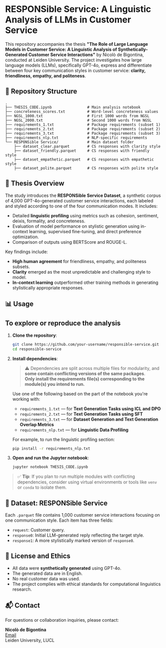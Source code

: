 # RESPONSible Service: A Linguistic Analysis of LLMs in Customer Service

This repository accompanies the thesis **"The Role of Large Language Models in Customer Service: A Linguistic Analysis of Synthetically-Generated Customer Service Interactions"** by Nicolò de Bigontina, conducted at Leiden University. The project investigates how large language models (LLMs), specifically GPT-4o, express and differentiate between four key communication styles in customer service: **clarity, friendliness, empathy, and politeness**.

## 📁 Repository Structure

```
.
├── THESIS_CODE.ipynb                # Main analysis notebook
├── concreteness_scores.txt          # Word-level concreteness values
├── NGSL_1000.txt                    # First 1000 words from NGSL
├── NGSL_2000.txt                    # Second 1000 words from NGSL
├── requirements_1.txt               # Package requirements (subset 1)
├── requirements_2.txt               # Package requirements (subset 2)
├── requirements_3.txt               # Package requirements (subset 3)
├── requirements_nlp.txt             # NLP-specific requirements
└── RESPONSible Service/             # Main dataset folder
    ├── dataset_clear.parquet        # CS responses with clarity style
    ├── dataset_friendly.parquet     # CS responses with friendly style
    ├── dataset_empathetic.parquet   # CS responses with empathetic style
    ├── dataset_polite.parquet       # CS responses with polite style
```

## 📝 Thesis Overview

The study introduces the **RESPONSible Service Dataset**, a synthetic corpus of 4,000 GPT-4o-generated customer service interactions, each labeled and styled according to one of the four communication modes. It includes:

- Detailed **linguistic profiling** using metrics such as cohesion, sentiment, deixis, formality, and concreteness.
- Evaluation of model performance on stylistic generation using in-context learning, supervised fine-tuning, and direct preference optimization.
- Comparison of outputs using BERTScore and ROUGE-L.

Key findings include:
- **High human agreement** for friendliness, empathy, and politeness subsets.
- **Clarity** emerged as the most unpredictable and challenging style to model.
- **In-context learning** outperformed other training methods in generating stylistically appropriate responses.

## 📊 Usage

## To explore or reproduce the analysis

1. **Clone the repository**:
   ```bash
   git clone https://github.com/your-username/responsible-service.git
   cd responsible-service
   ```

2. **Install dependencies**:

   > ⚠️ Dependencies are split across multiple files for modularity, and **some contain conflicting versions of the same packages**.  
   > **Only install the requirements file(s) corresponding to the module(s) you intend to run.**

   Use one of the following based on the part of the notebook you're working with:

   - `requirements_1.txt` — for **Text Generation Tasks using ICL and DPO**
   - `requirements_2.txt` — for **Text Generation Tasks using SFT**
   - `requirements_3.txt` — for **Dataset Generation and Text Generation Overlap Metrics**
   - `requirements_nlp.txt` — for **Linguistic Data Profiling**

   For example, to run the linguistic profiling section:
   ```bash
   pip install -r requirements_nlp.txt
   ```

3. **Open and run the Jupyter notebook**:
   ```bash
   jupyter notebook THESIS_CODE.ipynb
   ```

> ✅ **Tip**: If you plan to run multiple modules with conflicting dependencies, consider using virtual environments or tools like `venv` or `conda` to isolate them.

## 📂 Dataset: RESPONSible Service

Each `.parquet` file contains 1,000 customer service interactions focusing on one communication style. Each item has three fields:

- `request`: Customer query.
- `response0`: Initial LLM-generated reply reflecting the target style.
- `response1`: A more stylistically marked version of `response0`.

## 📄 License and Ethics

- All data were **synthetically generated** using GPT-4o.
- The generated data are in English.
- No real customer data was used.
- The project complies with ethical standards for computational linguistics research.

## 📬 Contact

For questions or collaboration inquiries, please contact:

**Nicolò de Bigontina**  
[Email](mailto:n.de.bigontina@umail.leidenuniv.nl)  
Leiden University, LUCL
